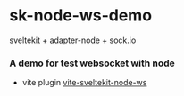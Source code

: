 
# sk-node-ws-demo

sveltekit + adapter-node + sock.io

### A demo for test websocket with node

- vite plugin [vite-sveltekit-node-ws](https://github.com/aolose/vite-sveltekit-node-ws)


